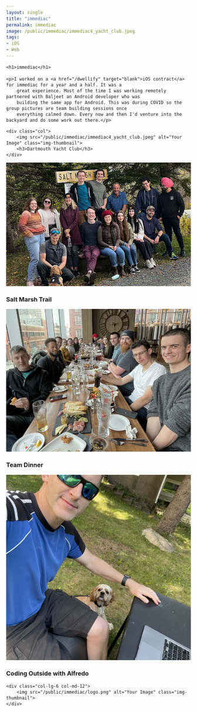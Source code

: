 ```yaml
---
layout: single
title: "immediac"
permalink: immediac
image: /public/immediac/immediac4_yacht_club.jpeg
tags:
- iOS
- Web
---
```


<div class="row pb-3">

    <h1>immediac</h1>

    <p>I worked on a <a href="/dwellify" target="blank">iOS contract</a> for immediac for a year and a half. It was a
        great experience. Most of the time I was working remotely partnered with Baljeet an Android developer who was
        building the same app for Android. This was during COVID so the group pictures are team building sessions once
        everything calmed down. Every now and then I'd venture into the backyard and do some work out there.</p>

</div>

<div class="row ">

    <div class="col">
        <img src="/public/immediac/immediac4_yacht_club.jpeg" alt="Your Image" class="img-thumbnail">
        <h3>Dartmouth Yacht Club</h3>
    </div>
</div>


<div class="row">
    <div class="col">
        <img src="/public/immediac/immediac_salt_marsh.jpeg" alt="Your Image" class="img-thumbnail">
        <h3>Salt Marsh Trail</h3>
    </div>
</div>

<div class="row">
    <div class="col">
        <img src="/public/immediac/immediac5_dinner.jpeg" alt="Your Image" class="img-thumbnail">
        <h3>Team Dinner</h3>
    </div>
</div>

<div class="row">
    <div class="col-lg-6 col-md-12">
        <img src="/public/immediac/Aaron_alfred.jpeg" alt="Your Image" class="img-thumbnail">
        <h3>Coding Outside with Alfredo</h3>
    </div>

    <div class="col-lg-6 col-md-12">
        <img src="/public/immediac/logo.png" alt="Your Image" class="img-thumbnail">
    </div>

</div>